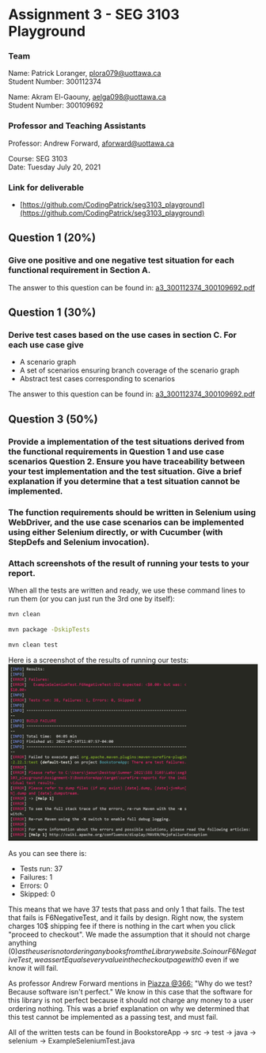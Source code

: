 # Assignment 3 - SEG 3103 Playground

### Team

Name: Patrick Loranger, plora079@uottawa.ca<br>
Student Number: 300112374<br>

Name: Akram El-Gaouny, aelga098@uottawa.ca<br>
Student Number: 300109692

### Professor and Teaching Assistants

Professor: Andrew Forward, aforward@uottawa.ca<br>

Course: SEG 3103<br>
Date: Tuesday July 20, 2021

### Link for deliverable

* [https://github.com/CodingPatrick/seg3103_playground](https://github.com/CodingPatrick/seg3103_playground)

## Question 1 (20%)
### Give one positive and one negative test situation for each functional requirement in Section A.

The answer to this question can be found in: [a3_300112374_300109692.pdf](a3_300112374_300109692.pdf)

## Question 1 (30%)
### Derive test cases based on the use cases in section C. For each use case give
* A scenario graph
* A set of scenarios ensuring branch coverage of the scenario graph
* Abstract test cases corresponding to scenarios

The answer to this question can be found in: [a3_300112374_300109692.pdf](a3_300112374_300109692.pdf)

## Question 3 (50%)
### Provide a implementation of the test situations derived from the functional requirements in Question 1 and use case scenarios Question 2. Ensure you have traceability between your test implementation and the test situation. Give a brief explanation if you determine that a test situation cannot be implemented. 
### The function requirements should be written in Selenium using WebDriver, and the use case scenarios can be implemented using either Selenium directly, or with Cucumber (with StepDefs and Selenium invocation). 
### Attach screenshots of the result of running your tests to your report.

When all the tests are written and ready, we use these command lines to run them (or you can just run the 3rd one by itself):
```bash
mvn clean
```
```bash
mvn package -DskipTests
```
```bash
mvn clean test
```

Here is a screenshot of the results of running our tests:
![testing picture](assets/tests.png)

As you can see there is:
* Tests run: 37
* Failures: 1
* Errors: 0
* Skipped: 0

This means that we have 37 tests that pass and only 1 that fails. The test that fails is F6NegativeTest, and it fails by design. Right now, the system charges 10$ shipping fee if there is nothing in the cart when you click "proceed to checkout". We made the assumption that it should not charge anything (0$) as the user is not ordering any books from the Library website. So in our F6NegativeTest, we assertEquals every value in the checkout page with 0$ even if we know it will fail. 

As professor Andrew Forward mentions in [Piazza @366:](https://piazza.com/class/knxg0zgsce5jp?cid=366) "Why do we test? Because software isn't perfect." We know in this case that the software for this library is not perfect because it should not charge any money to a user ordering nothing. This was a brief explanation on why we determined that this test cannot be implemented as a passing test, and must fail.

All of the written tests can be found in BookstoreApp -> src -> test -> java -> selenium -> ExampleSeleniumTest.java
